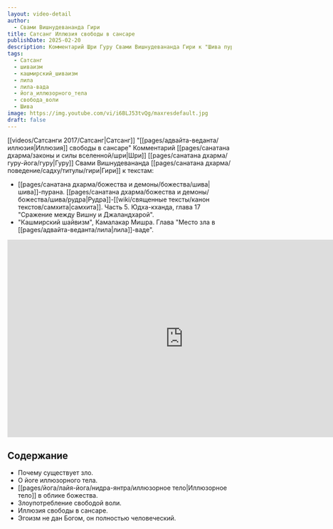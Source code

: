 ```yaml
---
layout: video-detail
author:
  - Свами Вишнудевананда Гири
title: Сатсанг Иллюзия свободы в сансаре
publishDate: 2025-02-20
description: Комментарий Шри Гуру Свами Вишнудевананда Гири к "Шива пуране" и книге "Кашмирский шайвизм" (Камалакар Мишра).
tags:
  - Сатсанг
  - шиваизм
  - кашмирский_шиваизм
  - лила
  - лила-вада
  - йога_иллюзорного_тела
  - свобода_воли
  - Шива
image: https://img.youtube.com/vi/i6BLJ53tvQg/maxresdefault.jpg
draft: false
---
```


[[videos/Сатсанги 2017/Сатсанг|Сатсанг]] "[[pages/адвайта-веданта/иллюзия|Иллюзия]] свободы в сансаре"
Комментарий [[pages/санатана дхарма/законы и силы вселенной/шри|Шри]] [[pages/санатана дхарма/гуру-йога/гуру|Гуру]] Свами Вишнудевананда [[pages/санатана дхарма/поведение/садху/титулы/гири|Гири]] к текстам:
- [[pages/санатана дхарма/божества и демоны/божества/шива|шива]]-пурана. [[pages/санатана дхарма/божества и демоны/божества/шива/рудра|Рудра]]-[[wiki/священные тексты/канон текстов/самхита|самхита]]. Часть 5. Юдха-кханда, глава 17 "Сражение между Вишну и Джаландхарой".
- "Кашмирский шайвизм", Камалакар Мишра. Глава "Место зла в [[pages/адвайта-веданта/лила|лила]]-ваде".

<iframe width="790" height="444" src="https://www.youtube.com/embed/i6BLJ53tvQg" frameborder="0" allowfullscreen=""></iframe> 

## Содержание
- Почему существует зло.
- О йоге иллюзорного тела.
- [[pages/йога/лайя-йога/нидра-янтра/иллюзорное тело|Иллюзорное тело]] в облике божества.
- Злоупотребление свободой воли.
- Иллюзия свободы в сансаре.
- Эгоизм не дан Богом, он полностью человеческий.
